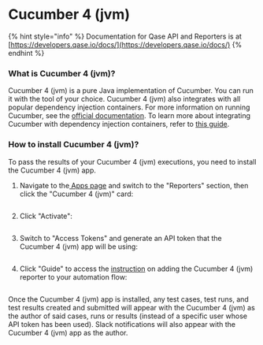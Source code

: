# Cucumber 4 (jvm)

{% hint style="info" %}
Documentation for Qase API and Reporters is at [https://developers.qase.io/docs/](https://developers.qase.io/docs/)
{% endhint %}

### What is Cucumber 4 (jvm)?

Cucumber 4 (jvm) is a pure Java implementation of Cucumber. You can run it with the tool of your choice. Cucumber 4 (jvm) also integrates with all popular dependency injection containers. For more information on running Cucumber, see the [official documentation](https://cucumber.io/docs/cucumber/api/#running-cucumber). To learn more about integrating Cucumber with dependency injection containers, refer to [this guide](https://cucumber.io/docs/installation/java/#dependency-injection).

### How to install Cucumber 4 (jvm)?

To pass the results of your Cucumber 4 (jvm) executions, you need to install the Cucumber 4 (jvm) app.

1.  Navigate to the[ Apps page](https://app.qase.io/apps) and switch to the "Reporters" section, then click the "Cucumber 4 (jvm)" card:



    <figure><img src="https://downloads.intercomcdn.com/i/o/658658575/67c13a7cea140a9975572011/image.png" alt=""><figcaption></figcaption></figure>
2.  Click "Activate":



    <figure><img src="https://downloads.intercomcdn.com/i/o/658658994/007cc01fe261d4c5dbd0547e/image.png" alt=""><figcaption></figcaption></figure>
3.  Switch to "Access Tokens" and generate an API token that the Cucumber 4 (jvm) app will be using:



    <figure><img src="https://downloads.intercomcdn.com/i/o/658659522/533c0e4157c1e04ba24b1f74/image.png" alt=""><figcaption></figcaption></figure>
4.  Click "Guide" to access the [instruction](https://github.com/qase-tms/qase-java/tree/main/qase-cucumber-v4-reporter) on adding the Cucumber 4 (jvm) reporter to your automation flow:



    <figure><img src="https://downloads.intercomcdn.com/i/o/658660041/e6b05290d5e3821e30ba84f0/image.png" alt=""><figcaption></figcaption></figure>

Once the Cucumber 4 (jvm) app is installed, any test cases, test runs, and test results created and submitted will appear with the Cucumber 4 (jvm) as the author of said cases, runs or results (instead of a specific user whose API token has been used). Slack notifications will also appear with the Cucumber 4 (jvm) app as the author.
